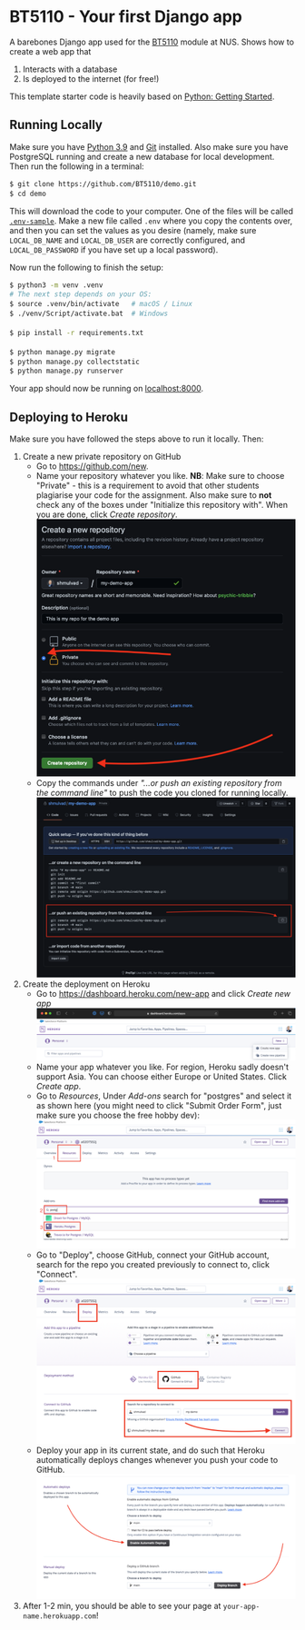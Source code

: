 # BT5110 - Your first Django app

A barebones Django app used for the [BT5110](https://nusmods.com/modules/BT5110/data-management-and-warehousing) module at NUS. Shows how to create a web app that

1. Interacts with a database
2. Is deployed to the internet (for free!)

This template starter code is heavily based on [Python: Getting Started](https://github.com/heroku/python-getting-started.git).

## Running Locally

Make sure you have [Python 3.9](https://docs.python-guide.org/starting/installation/) and [Git](https://git-scm.com/book/en/v2/Getting-Started-Installing-Git) installed. Also make sure you have PostgreSQL running and create a new database for local development. Then run the following in a terminal:

```sh
$ git clone https://github.com/BT5110/demo.git
$ cd demo
```

This will download the code to your computer. One of the files will be called [`.env-sample`](/.env-sample). Make a new file called `.env` where you copy the contents over, and then you can set the values as you desire (namely, make sure `LOCAL_DB_NAME` and `LOCAL_DB_USER` are correctly configured, and `LOCAL_DB_PASSWORD` if you have set up a local password).

Now run the following to finish the setup:

```sh
$ python3 -m venv .venv
# The next step depends on your OS:
$ source .venv/bin/activate   # macOS / Linux
$ ./venv/Script/activate.bat  # Windows

$ pip install -r requirements.txt

$ python manage.py migrate
$ python manage.py collectstatic
$ python manage.py runserver
```

Your app should now be running on [localhost:8000](http://localhost:8000/).

## Deploying to Heroku

Make sure you have followed the steps above to run it locally. Then:

1. Create a new private repository on GitHub
    * Go to <https://github.com/new>.
    * Name your repository whatever you like. **NB**: Make sure to choose "Private" - this is a requirement to avoid that other students plagiarise your code for the assignment. Also make sure to **not** check any of the boxes under "Initialize this repository with". When you are done, click *Create repository*.
    ![new repo](./images/new-repo.png)
    * Copy the commands under *"...or push an existing repository from the command line"* to push the code you cloned for running locally.
    ![push repo](./images/push-repo.png)
2. Create the deployment on Heroku
	* Go to <https://dashboard.heroku.com/new-app> and click *Create new app*
	![new app](./images/heroku-new.png)
	* Name your app whatever you like. For region, Heroku sadly doesn't support Asia. You can choose either Europe or United States. Click *Create app*.
	* Go to *Resources*, Under *Add-ons* search for "postgres" and select it as shown here (you might need to click "Submit Order Form", just make sure you choose the free hobby dev):
	![res](./images/heroku-res.png)
	* Go to "Deploy", choose GitHub, connect your GitHub account, search for the repo you created previously to connect to, click "Connect".
	![deploy](./images/heroku-connect.png)
	* Deploy your app in its current state, and do such that Heroku automatically deploys changes whenever you push your code to GitHub.
	![deploy](./images/heroku-deploy.png)
3. After 1-2 min, you should be able to see your page at `your-app-name.herokuapp.com`!
